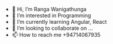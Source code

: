 - 👋 Hi, I’m Ranga Wanigathunga
- 👀 I’m interested in Programming
- 🌱 I’m currently learning Angular, React
- 💞️ I’m looking to collaborate on ...
- 📫 How to reach me +94714067935

<!---
prwanigathunga/prwanigathunga is a ✨ special ✨ repository because its `README.md` (this file) appears on your GitHub profile.
You can click the Preview link to take a look at your changes.
--->
